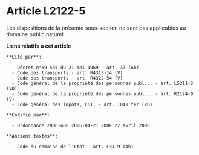 # Article L2122-5

Les dispositions de la présente sous-section ne sont pas applicables au domaine public naturel.

**Liens relatifs à cet article**

	**Cité par**:

	  - Décret n°69-535 du 21 mai 1969 - art. 37 (Ab)
	  - Code des transports - art. R4313-14 (V)
	  - Code des transports - art. R4322-54 (V)
	  - Code général de la propriété des personnes publ... - art. L5311-2 (VD)
	  - Code général de la propriété des personnes publ... - art. R2124-9 (V)
	  - Code général des impôts, CGI. - art. 1048 ter (VD)

	**Codifié par**:

	  - Ordonnance 2006-460 2006-04-21 JORF 22 avril 2006

	**Anciens textes**:

	  - Code du domaine de l'Etat - art. L34-9 (Ab)
